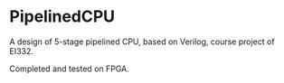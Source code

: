 # PipelinedCPU

A design of 5-stage pipelined CPU, based on Verilog, course project of EI332.

Completed and tested on FPGA.